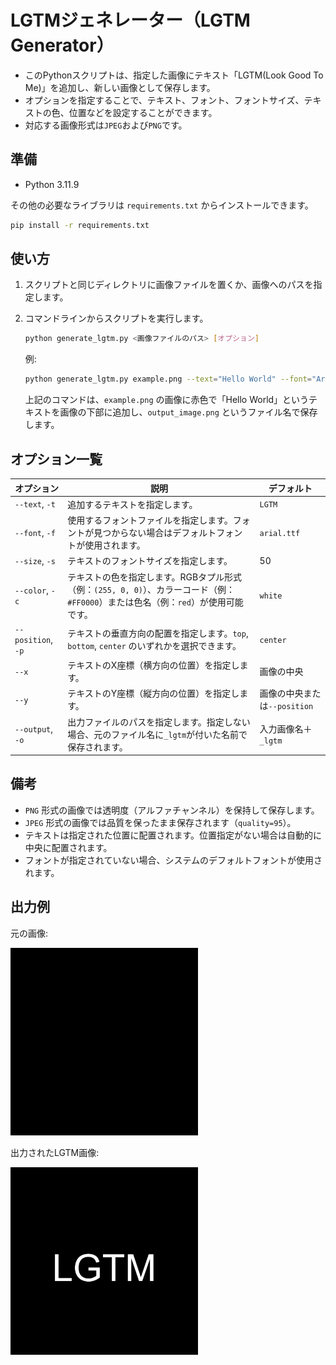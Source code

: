 # LGTMジェネレーター（LGTM Generator）

- このPythonスクリプトは、指定した画像にテキスト「LGTM(Look Good To Me)」を追加し、新しい画像として保存します。
- オプションを指定することで、テキスト、フォント、フォントサイズ、テキストの色、位置などを設定することができます。
- 対応する画像形式は`JPEG`および`PNG`です。

## 準備

- Python 3.11.9

その他の必要なライブラリは `requirements.txt` からインストールできます。

```bash
pip install -r requirements.txt
```

## 使い方

1. スクリプトと同じディレクトリに画像ファイルを置くか、画像へのパスを指定します。
2. コマンドラインからスクリプトを実行します。

    ```bash
    python generate_lgtm.py <画像ファイルのパス> [オプション]
    ```

    例:

    ```bash
    python generate_lgtm.py example.png --text="Hello World" --font="Arial.ttf" --size=100 --color="(255, 0, 0)" --position="bottom" --output="output_image.png"
    ```

    上記のコマンドは、`example.png` の画像に赤色で「Hello World」というテキストを画像の下部に追加し、`output_image.png` というファイル名で保存します。

## オプション一覧

| オプション           | 説明                                                                                                                                   | デフォルト                   |
|----------------------|----------------------------------------------------------------------------------------------------------------------------------------|------------------------------|
| `--text`, `-t`       | 追加するテキストを指定します。                                                                                                         | `LGTM`                       |
| `--font`, `-f`       | 使用するフォントファイルを指定します。フォントが見つからない場合はデフォルトフォントが使用されます。                                    | `arial.ttf`                  |
| `--size`, `-s`       | テキストのフォントサイズを指定します。                                                                                                 | 50                           |
| `--color`, `-c`      | テキストの色を指定します。RGBタプル形式（例：`(255, 0, 0)`）、カラーコード（例：`#FF0000`）または色名（例：`red`）が使用可能です。    | `white`                      |
| `--position`, `-p`   | テキストの垂直方向の配置を指定します。`top`, `bottom`, `center` のいずれかを選択できます。                                              | `center`                     |
| `--x`                | テキストのX座標（横方向の位置）を指定します。                                                                                          | 画像の中央                   |
| `--y`                | テキストのY座標（縦方向の位置）を指定します。                                                                                          | 画像の中央または`--position` |
| `--output`, `-o`     | 出力ファイルのパスを指定します。指定しない場合、元のファイル名に`_lgtm`が付いた名前で保存されます。                                     | 入力画像名＋`_lgtm`          |

## 備考

- `PNG` 形式の画像では透明度（アルファチャンネル）を保持して保存します。
- `JPEG` 形式の画像では品質を保ったまま保存されます（`quality=95`）。
- テキストは指定された位置に配置されます。位置指定がない場合は自動的に中央に配置されます。
- フォントが指定されていない場合、システムのデフォルトフォントが使用されます。

## 出力例

元の画像:

<img src="sample_black.png" alt="Original Image" width="300"/>


出力されたLGTM画像:

<img src="sample_black_lgtm.jpg" alt="LGTM Image" width="300"/>

